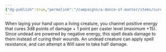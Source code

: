 ```yaml
---
{"dg-publish":true,"permalink":"/campaigns/a-dance-of-matter/items/cure-serious-wounds/","tags":["scroll"]}
---
```


When laying your hand upon a living creature, you channel positive energy that cures 3d8 points of damage + 1 point per caster level (maximum +15). Since undead are powered by negative energy, this spell deals damage to them instead of curing their wounds. An undead creature can apply spell resistance, and can attempt a Will save to take half damage.